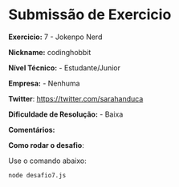 # Submissão de Exercicio

**Exercicio:** 7 - Jokenpo Nerd

**Nickname:** codinghobbit

**Nível Técnico:** - Estudante/Junior

**Empresa:** - Nenhuma

**Twitter**: https://twitter.com/sarahanduca

**Dificuldade de Resolução:** - Baixa

**Comentários:**

**Como rodar o desafio**:

Use o comando abaixo:

```bash
node desafio7.js
```
